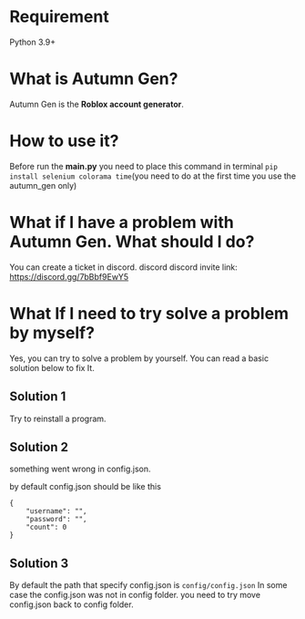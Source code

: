 # Requirement

Python 3.9+

# What is Autumn Gen?

Autumn Gen is the **Roblox account generator**.

# How to use it?

Before run the **main.py** you need to place this command in terminal ```pip install selenium colorama time```(you need to do at the first time you use the autumn_gen only)


# What if I have a problem with Autumn Gen. What should I do?
You can create a ticket in discord. discord 
discord invite link: https://discord.gg/7bBbf9EwY5

# What If I need to try solve a problem by myself?
Yes, you can try to solve a problem by yourself. You can read a basic solution below to fix It.
## Solution 1
Try to reinstall a program.
## Solution 2
something went wrong in config.json.

by default config.json should be like this
```
{
	"username": "",
	"password": "",
	"count": 0
}
```
## Solution 3
By default the path that specify config.json is ```config/config.json```
In some case the config.json was not in config folder. you need to try move config.json back to config folder.

